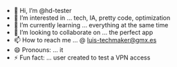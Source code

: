 - 👋 Hi, I’m @hd-tester
- 👀 I’m interested in ... tech, IA, pretty code, optimization
- 🌱 I’m currently learning ... everything at the same time  
- 💞️ I’m looking to collaborate on ... the perfect app
- 📫 How to reach me ... @ luis-techmaker@gmx.es
- 😄 Pronouns: ... it
- ⚡ Fun fact: ... user created to test a VPN access

<!---
hd-tester/hd-tester is a ✨ special ✨ repository because its `README.md` (this file) appears on your GitHub profile.
You can click the Preview link to take a look at your changes.
--->
